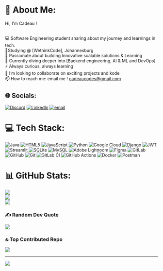 # 💫 About Me:

Hi, I'm Cadeau !


<br>💻 Software Engineering student sharing about my journey and learnings in tech.<br>🌱Studying @ [WethinkCode], Johannesburg<br>🚀 Passionate about building Innovative scalable solutions & Learning<br>🌱 Currently diving deeper into [Backend engineering, AI & ML and DevOps]<br>⚡ Always curious, always learning<br>👯 I’m looking to collaborate on exciting projects and kode<br>📫 How to reach me: email me ! cadeaucodes@gmail.com<br>


## 🌐 Socials:
[![Discord](https://img.shields.io/badge/Discord-%237289DA.svg?logo=discord&logoColor=white)](https://discord.gg/cadeaumpho_) [![LinkedIn](https://img.shields.io/badge/LinkedIn-%230077B5.svg?logo=linkedin&logoColor=white)](https://linkedin.com/in/cadeaum/) [![email](https://img.shields.io/badge/Email-D14836?logo=gmail&logoColor=white)](mailto:cadeaucodes@gmail.com) 

# 💻 Tech Stack:
![Java](https://img.shields.io/badge/java-%23ED8B00.svg?style=flat&logo=openjdk&logoColor=white) ![HTML5](https://img.shields.io/badge/html5-%23E34F26.svg?style=flat&logo=html5&logoColor=white) ![JavaScript](https://img.shields.io/badge/javascript-%23323330.svg?style=flat&logo=javascript&logoColor=%23F7DF1E) ![Python](https://img.shields.io/badge/python-3670A0?style=flat&logo=python&logoColor=ffdd54) ![Google Cloud](https://img.shields.io/badge/GoogleCloud-%234285F4.svg?style=flat&logo=google-cloud&logoColor=white) ![Django](https://img.shields.io/badge/django-%23092E20.svg?style=flat&logo=django&logoColor=white) ![JWT](https://img.shields.io/badge/JWT-black?style=flat&logo=JSON%20web%20tokens) ![Streamlit](https://img.shields.io/badge/Streamlit-%23FE4B4B.svg?style=flat&logo=streamlit&logoColor=white) ![SQLite](https://img.shields.io/badge/sqlite-%2307405e.svg?style=flat&logo=sqlite&logoColor=white) ![MySQL](https://img.shields.io/badge/mysql-4479A1.svg?style=flat&logo=mysql&logoColor=white) ![Adobe Lightroom](https://img.shields.io/badge/Adobe%20Lightroom-31A8FF.svg?style=flat&logo=Adobe%20Lightroom&logoColor=white) ![Figma](https://img.shields.io/badge/figma-%23F24E1E.svg?style=flat&logo=figma&logoColor=white) ![GitLab](https://img.shields.io/badge/gitlab-%23181717.svg?style=flat&logo=gitlab&logoColor=white) ![GitHub](https://img.shields.io/badge/github-%23121011.svg?style=flat&logo=github&logoColor=white) ![Git](https://img.shields.io/badge/git-%23F05033.svg?style=flat&logo=git&logoColor=white) ![GitLab CI](https://img.shields.io/badge/gitlab%20CI-%23181717.svg?style=flat&logo=gitlab&logoColor=white) ![GitHub Actions](https://img.shields.io/badge/github%20actions-%232671E5.svg?style=flat&logo=githubactions&logoColor=white) ![Docker](https://img.shields.io/badge/docker-%230db7ed.svg?style=flat&logo=docker&logoColor=white) ![Postman](https://img.shields.io/badge/Postman-FF6C37?style=flat&logo=postman&logoColor=white)
# 📊 GitHub Stats:
![](https://github-readme-stats.vercel.app/api?username=CadeauM&theme=shadow_blue&hide_border=false&include_all_commits=true&count_private=true)<br/>
![](https://nirzak-streak-stats.vercel.app/?user=CadeauM&theme=shadow_blue&hide_border=false)<br/>
![](https://github-readme-stats.vercel.app/api/top-langs/?username=CadeauM&theme=shadow_blue&hide_border=false&include_all_commits=true&count_private=true&layout=compact)

### ✍️ Random Dev Quote
![](https://quotes-github-readme.vercel.app/api?type=horizontal&theme=radical)

### 🔝 Top Contributed Repo
![](https://github-contributor-stats.vercel.app/api?username=CadeauM&limit=5&theme=dark&combine_all_yearly_contributions=true)

---
[![](https://visitcount.itsvg.in/api?id=CadeauM&icon=0&color=0)](https://visitcount.itsvg.in)

<!-- Proudly created with GPRM ( https://gprm.itsvg.in ) -->
